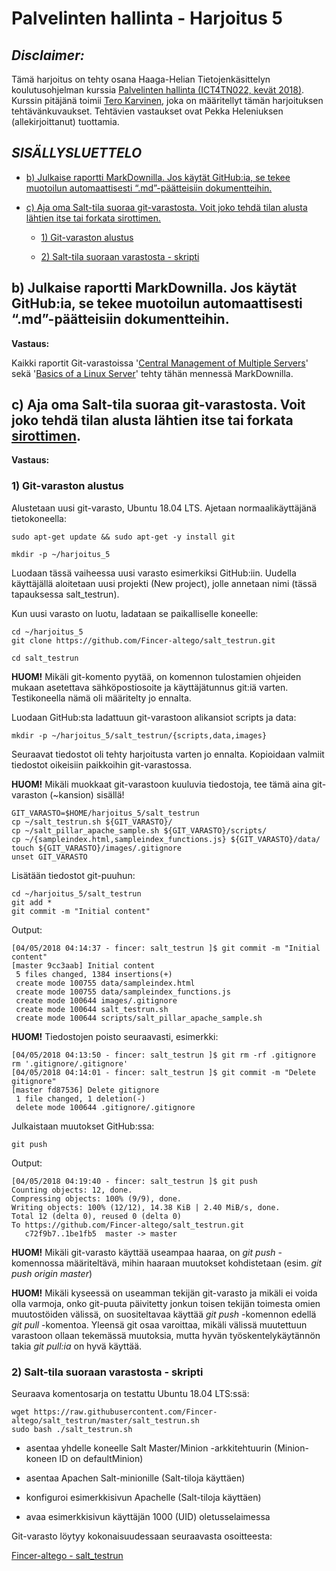 Palvelinten hallinta - Harjoitus 5
==============

*Disclaimer:*
--------------

Tämä harjoitus on tehty osana Haaga-Helian Tietojenkäsittelyn koulutusohjelman kurssia [Palvelinten hallinta (ICT4TN022, kevät 2018)](http://www.haaga-helia.fi/fi/opinto-opas/opintojaksokuvaukset/ICT4TN022). Kurssin pitäjänä toimii [Tero Karvinen](http://terokarvinen.com/), joka on määritellyt tämän harjoituksen tehtävänkuvaukset. Tehtävien vastaukset ovat Pekka Heleniuksen (allekirjoittanut) tuottamia.

*SISÄLLYSLUETTELO*
--------------

- [b) Julkaise raportti MarkDownilla. Jos käytät GitHub:ia, se tekee muotoilun automaattisesti “.md”-päätteisiin dokumentteihin.](https://github.com/Fincer-altego/central-management-of-multiple-servers/blob/master/h5.md#b-julkaise-raportti-markdownilla-jos-k%C3%A4yt%C3%A4t-githubia-se-tekee-muotoilun-automaattisesti-md-p%C3%A4%C3%A4tteisiin-dokumentteihin)

- [c) Aja oma Salt-tila suoraa git-varastosta. Voit joko tehdä tilan alusta lähtien itse tai forkata sirottimen.](https://github.com/Fincer-altego/central-management-of-multiple-servers/blob/master/h5.md#c-aja-oma-salt-tila-suoraa-git-varastosta-voit-joko-tehd%C3%A4-tilan-alusta-l%C3%A4htien-itse-tai-forkata-sirottimen)

    - [1) Git-varaston alustus](https://github.com/Fincer-altego/central-management-of-multiple-servers/blob/master/h5.md#1-git-varaston-alustus)

    - [2) Salt-tila suoraan varastosta - skripti](https://github.com/Fincer-altego/central-management-of-multiple-servers/blob/master/h5.md#2-salt-tila-suoraan-varastosta)

b) Julkaise raportti MarkDownilla. Jos käytät GitHub:ia, se tekee muotoilun automaattisesti “.md”-päätteisiin dokumentteihin.
--------------

**Vastaus:**

Kaikki raportit Git-varastoissa '[Central Management of Multiple Servers](https://github.com/Fincer-altego/central-management-of-multiple-servers)' sekä '[Basics of a Linux Server](https://github.com/Fincer-altego/basics-of-a-linux-server-school-course-)' tehty tähän mennessä MarkDownilla.

**c)** Aja oma Salt-tila suoraa git-varastosta. Voit joko tehdä tilan alusta lähtien itse tai forkata [sirottimen](https://github.com/terokarvinen/sirotin).
--------------

**Vastaus:**

### 1) Git-varaston alustus

Alustetaan uusi git-varasto, Ubuntu 18.04 LTS. Ajetaan normaalikäyttäjänä tietokoneella:

```
sudo apt-get update && sudo apt-get -y install git

mkdir -p ~/harjoitus_5
```

Luodaan tässä vaiheessa uusi varasto esimerkiksi GitHub:iin. Uudella käyttäjällä aloitetaan uusi projekti (New project), jolle annetaan nimi (tässä tapauksessa salt_testrun).

Kun uusi varasto on luotu, ladataan se paikalliselle koneelle:

```
cd ~/harjoitus_5
git clone https://github.com/Fincer-altego/salt_testrun.git

cd salt_testrun
```

**HUOM!** Mikäli git-komento pyytää, on komennon tulostamien ohjeiden mukaan asetettava sähköpostiosoite ja käyttäjätunnus git:iä varten. Testikoneella nämä oli määritelty jo ennalta.

Luodaan GitHub:sta ladattuun git-varastoon alikansiot scripts ja data:

```
mkdir -p ~/harjoitus_5/salt_testrun/{scripts,data,images}
```

Seuraavat tiedostot oli tehty harjoitusta varten jo ennalta. Kopioidaan valmiit tiedostot oikeisiin paikkoihin git-varastossa.

**HUOM!** Mikäli muokkaat git-varastoon kuuluvia tiedostoja, tee tämä aina git-varaston (~kansion) sisällä!

```
GIT_VARASTO=$HOME/harjoitus_5/salt_testrun
cp ~/salt_testrun.sh ${GIT_VARASTO}/
cp ~/salt_pillar_apache_sample.sh ${GIT_VARASTO}/scripts/
cp ~/{sampleindex.html,sampleindex_functions.js} ${GIT_VARASTO}/data/
touch ${GIT_VARASTO}/images/.gitignore
unset GIT_VARASTO
```

Lisätään tiedostot git-puuhun:

```
cd ~/harjoitus_5/salt_testrun
git add *
git commit -m "Initial content"
```

Output:

```
[04/05/2018 04:14:37 - fincer: salt_testrun ]$ git commit -m "Initial content"
[master 9cc3aab] Initial content
 5 files changed, 1384 insertions(+)
 create mode 100755 data/sampleindex.html
 create mode 100755 data/sampleindex_functions.js
 create mode 100644 images/.gitignore
 create mode 100644 salt_testrun.sh
 create mode 100644 scripts/salt_pillar_apache_sample.sh
```

**HUOM!** Tiedostojen poisto seuraavasti, esimerkki:

```
[04/05/2018 04:13:50 - fincer: salt_testrun ]$ git rm -rf .gitignore
rm '.gitignore/.gitignore'
[04/05/2018 04:14:01 - fincer: salt_testrun ]$ git commit -m "Delete gitignore"
[master fd87536] Delete gitignore
 1 file changed, 1 deletion(-)
 delete mode 100644 .gitignore/.gitignore
```

Julkaistaan muutokset GitHub:ssa:

```
git push
```

Output:

```
[04/05/2018 04:19:40 - fincer: salt_testrun ]$ git push
Counting objects: 12, done.
Compressing objects: 100% (9/9), done.
Writing objects: 100% (12/12), 14.38 KiB | 2.40 MiB/s, done.
Total 12 (delta 0), reused 0 (delta 0)
To https://github.com/Fincer-altego/salt_testrun.git
   c72f9b7..1be1fb5  master -> master
```

**HUOM!** Mikäli git-varasto käyttää useampaa haaraa, on _git push_ -komennossa määriteltävä, mihin haaraan muutokset kohdistetaan (esim. _git push origin master_)

**HUOM!** Mikäli kyseessä on useamman tekijän git-varasto ja mikäli ei voida olla varmoja, onko git-puuta päivitetty jonkun toisen tekijän toimesta omien muutostöiden välissä, on suositeltavaa käyttää _git push_ -komennon edellä _git pull_ -komentoa. Yleensä git osaa varoittaa, mikäli välissä muutettuun varastoon ollaan tekemässä muutoksia, mutta hyvän työskentelykäytännön takia _git pull:ia_ on hyvä käyttää.

### 2) Salt-tila suoraan varastosta - skripti

Seuraava komentosarja on testattu Ubuntu 18.04 LTS:ssä:

```
wget https://raw.githubusercontent.com/Fincer-altego/salt_testrun/master/salt_testrun.sh
sudo bash ./salt_testrun.sh

```

- asentaa yhdelle koneelle Salt Master/Minion -arkkitehtuurin (Minion-koneen ID on defaultMinion)

- asentaa Apachen Salt-minionille (Salt-tiloja käyttäen)

- konfiguroi esimerkkisivun Apachelle (Salt-tiloja käyttäen)

- avaa esimerkkisivun käyttäjän 1000 (UID) oletusselaimessa

Git-varasto löytyy kokonaisuudessaan seuraavasta osoitteesta:

[Fincer-altego - salt_testrun](https://github.com/Fincer-altego/salt_testrun/tree/master)

